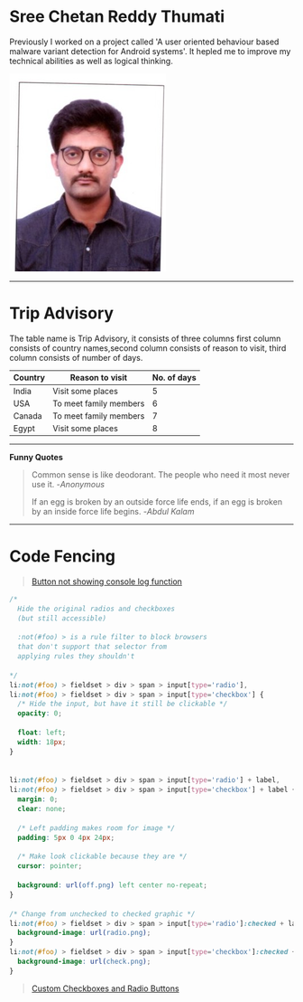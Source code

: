 # Sree Chetan Reddy Thumati
Previously I worked on a project called 'A user oriented behaviour based malware variant detection for Android
systems'. It hepled me to improve my technical abilities as well as logical thinking.

![me](/SHIVA0010.jpg)

---

# Trip Advisory

The table name is Trip Advisory, it consists of three columns first column consists of country names,second column consists of reason to visit, third column consists of number of days.

|       **Country**    |    **Reason to visit**    |**No. of days** |
|----------------------|---------------------------|----------------|
| India                |   Visit some places       |       5        |
| USA                  |   To meet family members  |       6        |
| Canada               |   To meet family members  |       7        |
| Egypt                |   Visit some places       |       8        |

___

**Funny Quotes**

> Common sense is like deodorant. The people who need it most never use it. -_Anonymous_
>
> If an egg is broken by an outside force life ends, if an egg is broken by an inside force life begins. -_Abdul Kalam_

___

# Code Fencing

> [Button not showing console log function](https://stackoverflow.com/questions/75299954/button-not-showing-console-log-function)

```css
/*
  Hide the original radios and checkboxes
  (but still accessible)

  :not(#foo) > is a rule filter to block browsers
  that don't support that selector from
  applying rules they shouldn't

*/
li:not(#foo) > fieldset > div > span > input[type='radio'],
li:not(#foo) > fieldset > div > span > input[type='checkbox'] {
  /* Hide the input, but have it still be clickable */
  opacity: 0;

  float: left;
  width: 18px;
}


li:not(#foo) > fieldset > div > span > input[type='radio'] + label,
li:not(#foo) > fieldset > div > span > input[type='checkbox'] + label {
  margin: 0;
  clear: none;

  /* Left padding makes room for image */
  padding: 5px 0 4px 24px;

  /* Make look clickable because they are */
  cursor: pointer;

  background: url(off.png) left center no-repeat;
}

/* Change from unchecked to checked graphic */
li:not(#foo) > fieldset > div > span > input[type='radio']:checked + label {
  background-image: url(radio.png);
}
li:not(#foo) > fieldset > div > span > input[type='checkbox']:checked + label {
  background-image: url(check.png);
}
```

> [Custom Checkboxes and Radio Buttons](https://css-tricks.com/snippets/css/custom-checkboxes-and-radio-buttons)